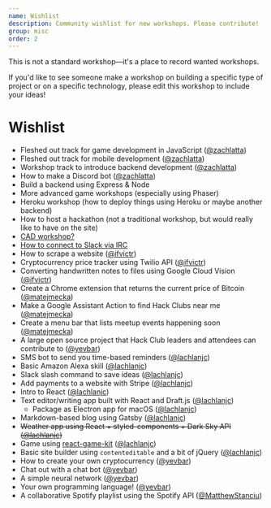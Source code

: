```yaml
---
name: Wishlist
description: Community wishlist for new workshops. Please contribute!
group: misc
order: 2
---
```


This is not a standard workshop—it's a place to record wanted workshops.

If you'd like to see someone make a workshop on building a specific type of project or on a specific technology, please edit this workshop to include your ideas!

# Wishlist

* Fleshed out track for game development in JavaScript ([@zachlatta](https://github.com/zachlatta))
* Fleshed out track for mobile development ([@zachlatta](https://github.com/zachlatta))
* Workshop track to introduce backend development ([@zachlatta](https://github.com/zachlatta))
* How to make a Discord bot ([@zachlatta](https://github.com/zachlatta))
* Build a backend using Express & Node
* More advanced game workshops (especially using Phaser)
* Heroku workshop (how to deploy things using Heroku or maybe another backend)
* How to host a hackathon (not a traditional workshop, but would really like to have on the site)
* [CAD workshop?](https://hackclub.slack.com/archives/C3A6RB5SA/p1503953718000169)
* [How to connect to Slack via IRC](https://hackclub.slack.com/archives/C0C78SG9L/p1504239822000077)
* How to scrape a website ([@ifvictr](https://github.com/ifvictr))
* Cryptocurrency price tracker using Twilio API ([@ifvictr](https://github.com/ifvictr))
* Converting handwritten notes to files using Google Cloud Vision ([@ifvictr](https://github.com/ifvictr))
* Create a Chrome extension that returns the current price of Bitcoin ([@matejmecka](https://github.com/matejmecka))
* Make a Google Assistant Action to find Hack Clubs near me ([@matejmecka](https://github.com/matejmecka))
* Create a menu bar that lists meetup events happening soon ([@matejmecka](https://github.com/matejmecka))
* A large open source project that Hack Club leaders and attendees can contribute to ([@yevbar](https://github.com/yevbar))
* SMS bot to send you time-based reminders ([@lachlanjc](https://github.com/lachlanjc))
* Basic Amazon Alexa skill ([@lachlanjc](https://github.com/lachlanjc))
* Slack slash command to save ideas ([@lachlanjc](https://github.com/lachlanjc))
* Add payments to a website with Stripe ([@lachlanjc](https://github.com/lachlanjc))
* Intro to React ([@lachlanjc](https://github.com/lachlanjc))
* Text editor/writing app built with React and Draft.js ([@lachlanjc](https://github.com/lachlanjc))
  * Package as Electron app for macOS ([@lachlanjc](https://github.com/lachlanjc))
* Markdown-based blog using Gatsby ([@lachlanjc](https://github.com/lachlanjc))
* ~~Weather app using React + styled-components + Dark Sky API ([@lachlanjc](https://github.com/lachlanjc))~~
* Game using [react-game-kit](https://github.com/FormidableLabs/react-game-kit) ([@lachlanjc](https://github.com/lachlanjc))
* Basic site builder using `contenteditable` and a bit of jQuery ([@lachlanjc](https://github.com/lachlanjc))
* How to create your own cryptocurrency ([@yevbar](https://github.com/yevbar))
* Chat out with a chat bot ([@yevbar](https://github.com/yevbar))
* A simple neural network ([@yevbar](https://github.com/yevbar))
* Your own programming language! ([@yevbar](https://github.com/yevbar))
* A collaborative Spotify playlist using the Spotify API ([@MatthewStanciu](https://github.com/MatthewStanciu))
